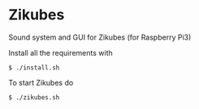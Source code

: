 # Zikubes
Sound system and GUI for Zikubes (for Raspberry Pi3)

Install all the requirements with
```
$ ./install.sh
```

To start Zikubes do
```
$ ./zikubes.sh
```
